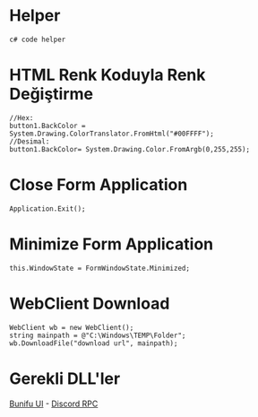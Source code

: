 # Helper
```
c# code helper
```
# HTML Renk Koduyla Renk Değiştirme
```
//Hex:
button1.BackColor = System.Drawing.ColorTranslator.FromHtml("#00FFFF");
//Desimal:
button1.BackColor= System.Drawing.Color.FromArgb(0,255,255);
```
# Close Form Application
```
Application.Exit();
```
# Minimize Form Application
```
this.WindowState = FormWindowState.Minimized;
```
# WebClient Download
```
WebClient wb = new WebClient();
string mainpath = @"C:\Windows\TEMP\Folder";
wb.DownloadFile("download url", mainpath);
```
# Gerekli DLL'ler

[Bunifu UI](https://www.mediafire.com/file/qnr0s38u7rp8ejj/Bunifu_UI_v1.5.3.dll/file/) - [Discord RPC](https://www.mediafire.com/file/pm6k3hmn2pivdi3/discord-rpc-w32.dll/file)

